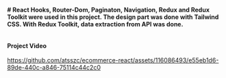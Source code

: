 <b># React Hooks, Router-Dom, Paginaton, Navigation, Redux and Redux Toolkit were used in this project. The design part was done with Tailwind CSS. With Redux Toolkit, data extraction from API was done.
<br>
<br>
<br>
Project Video </b>
<br>
<br>
https://github.com/atsszc/ecommerce-react/assets/116086493/e55eb1d6-89de-440c-a846-75114c44c2c0



 
 
